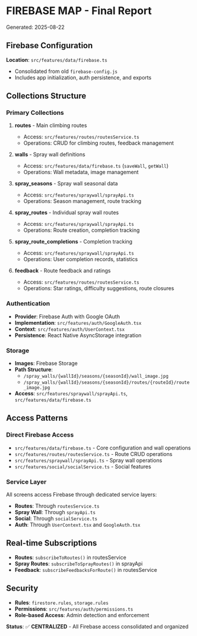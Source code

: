 # FIREBASE MAP - Final Report
Generated: 2025-08-22

## Firebase Configuration
**Location**: `src/features/data/firebase.ts`
- Consolidated from old `firebase-config.js`
- Includes app initialization, auth persistence, and exports

## Collections Structure

### Primary Collections
1. **routes** - Main climbing routes
   - Access: `src/features/routes/routesService.ts`
   - Operations: CRUD for climbing routes, feedback management

2. **walls** - Spray wall definitions
   - Access: `src/features/data/firebase.ts` (`saveWall`, `getWall`)
   - Operations: Wall metadata, image management

3. **spray_seasons** - Spray wall seasonal data
   - Access: `src/features/spraywall/sprayApi.ts`
   - Operations: Season management, route tracking

4. **spray_routes** - Individual spray wall routes
   - Access: `src/features/spraywall/sprayApi.ts`
   - Operations: Route creation, completion tracking

5. **spray_route_completions** - Completion tracking
   - Access: `src/features/spraywall/sprayApi.ts`
   - Operations: User completion records, statistics

6. **feedback** - Route feedback and ratings
   - Access: `src/features/routes/routesService.ts`
   - Operations: Star ratings, difficulty suggestions, route closures

### Authentication
- **Provider**: Firebase Auth with Google OAuth
- **Implementation**: `src/features/auth/GoogleAuth.tsx`
- **Context**: `src/features/auth/UserContext.tsx`
- **Persistence**: React Native AsyncStorage integration

### Storage
- **Images**: Firebase Storage
- **Path Structure**:
  - `/spray_walls/{wallId}/seasons/{seasonId}/wall_image.jpg`
  - `/spray_walls/{wallId}/seasons/{seasonId}/routes/{routeId}/route_image.jpg`
- **Access**: `src/features/spraywall/sprayApi.ts`, `src/features/data/firebase.ts`

## Access Patterns

### Direct Firebase Access
- `src/features/data/firebase.ts` - Core configuration and wall operations
- `src/features/routes/routesService.ts` - Route CRUD operations
- `src/features/spraywall/sprayApi.ts` - Spray wall operations
- `src/features/social/socialService.ts` - Social features

### Service Layer
All screens access Firebase through dedicated service layers:
- **Routes**: Through `routesService.ts`
- **Spray Wall**: Through `sprayApi.ts`
- **Social**: Through `socialService.ts`
- **Auth**: Through `UserContext.tsx` and `GoogleAuth.tsx`

## Real-time Subscriptions
- **Routes**: `subscribeToRoutes()` in routesService
- **Spray Routes**: `subscribeToSprayRoutes()` in sprayApi
- **Feedback**: `subscribeFeedbacksForRoute()` in routesService

## Security
- **Rules**: `firestore.rules`, `storage.rules`
- **Permissions**: `src/features/auth/permissions.ts`
- **Role-based Access**: Admin detection and enforcement

**Status**: ✅ **CENTRALIZED** - All Firebase access consolidated and organized
